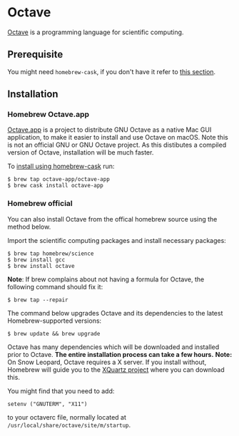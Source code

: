 # Octave

[Octave](https://www.gnu.org/software/octave/) is a programming language for scientific computing.

## Prerequisite

You might need `homebrew-cask`, if you don't have it refer to [this section](/Homebrew/Cask.html).

## Installation

### Homebrew Octave.app

[Octave.app](http://octave-app.org) is a project to distribute GNU Octave as a native Mac GUI application, to make it easier to install and use Octave on macOS. Note this is not an official GNU or GNU Octave project.
As this distibutes a compiled version of Octave, installation will be much faster.

To [install using homebrew-cask](http://octave-app.org/#installing-with-homebrew-cask) run:

    $ brew tap octave-app/octave-app
    $ brew cask install octave-app

### Homebrew official

You can also install Octave from the offical homebrew source using the method below.

Import the scientific computing packages and install necessary packages:

    $ brew tap homebrew/science
    $ brew install gcc
    $ brew install octave

**Note**: If brew complains about not having a formula for Octave, the following command should fix it:

    $ brew tap --repair

The command below upgrades Octave and its dependencies to the latest Homebrew-supported versions:

    $ brew update && brew upgrade

Octave has many dependencies which will be downloaded and installed prior to Octave. **The entire installation process can take a few hours.** **Note:** On Snow Leopard, Octave requires a X server. If you install without, Homebrew will guide you to the [XQuartz project](https://xquartz.macosforge.org) where you can download this.

You might find that you need to add:

    setenv ("GNUTERM", "X11")

to your octaverc file, normally located at `/usr/local/share/octave/site/m/startup`.
